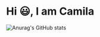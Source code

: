 # Hi :smiley:, I am Camila


![Anurag's GitHub stats](https://github-readme-stats.vercel.app/api?username=mibezerra&show_icons=true&&theme=radical)
